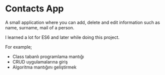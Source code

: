 # Contacts App
A small application where you can add, delete and edit information such as name, surname, mail of a person.

I learned a lot for ES6 and later while doing this project.

For example;

* Class tabanlı programlama mantığı
* CRUD uygulamalarına giriş
* Algoritma mantığını geliştirmek
